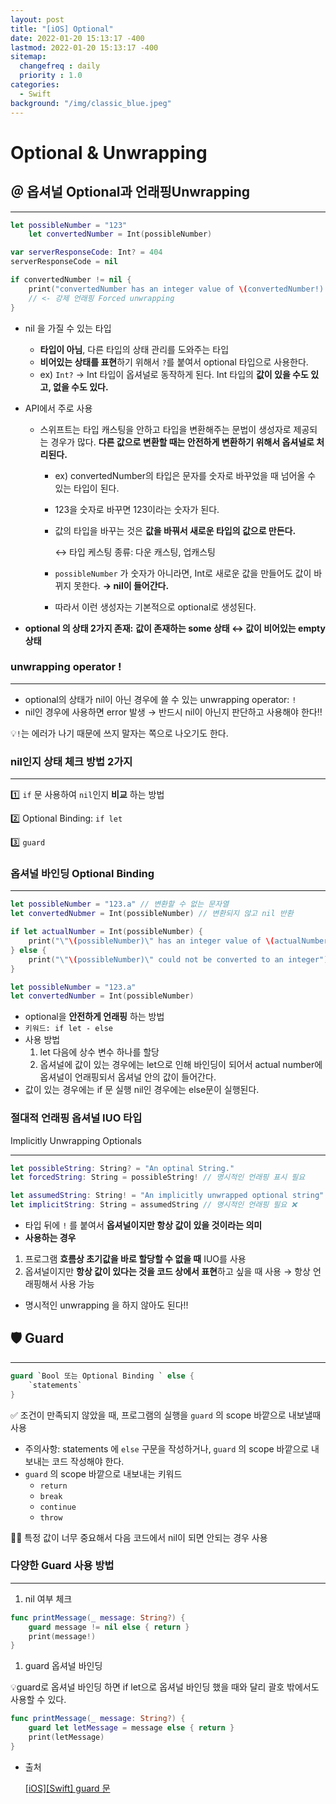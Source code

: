```yaml
---
layout: post
title: "[iOS] Optional"
date: 2022-01-20 15:13:17 -400
lastmod: 2022-01-20 15:13:17 -400
sitemap:
  changefreq : daily
  priority : 1.0
categories:
  - Swift
background: "/img/classic_blue.jpeg"
---
```


# Optional & Unwrapping

## ＠ 옵셔널 Optional과 언래핑Unwrapping

---

```swift
let possibleNumber = "123"
	let convertedNumber = Int(possibleNumber)

var serverResponseCode: Int? = 404
serverResponseCode = nil

if convertedNumber != nil {
	print("convertedNumber has an integer value of \(convertedNumber!).")
	// <- 강제 언래핑 Forced unwrapping 
}
```

- nil 을 가질 수 있는 타입
  - **타입이 아님**, 다른 타입의 상태 관리를 도와주는 타입
  - **비어있는 상태를 표현**하기 위해서 `?`를 붙여서 optional 타입으로 사용한다.
  - ex) `Int?` → Int 타입이 옵셔널로 동작하게 된다. Int 타입의 **값이 있을 수도 있고, 없을 수도 있다.**
- API에서 주로 사용
  - 스위프트는 타입 캐스팅을 안하고 타입을 변환해주는 문법이 생성자로 제공되는 경우가 많다.
    **다른 값으로 변환할 때는 안전하게 변환하기 위해서 옵셔널로 처리된다.**
    - ex) convertedNumber의 타입은 문자를 숫자로 바꾸었을 때 넘어올 수 있는 타입이 된다.
    - 123을 숫자로 바꾸면 123이라는 숫자가 된다.
    - 값의 타입을 바꾸는 것은 **값을 바꿔서 새로운 타입의 값으로 만든다.**

      ↔ 타입 케스팅 종류: 다운 캐스팅, 업캐스팅

    - `possibleNumber` 가 숫자가 아니라면, Int로 새로운 값을 만들어도 값이 바뀌지 못한다.
      **→ nil이 들어간다.**
    - 따라서 이런 생성자는 기본적으로 optional로 생성된다.

- **optional 의 상태 2가지 존재:**
  **값이 존재하는 some 상태  ↔ 값이 비어있는 empty 상태**

### unwrapping operator !

---

- optional의 상태가 nil이 아닌 경우에 쓸 수 있는 unwrapping operator: `!`
- nil인 경우에 사용하면 error 발생
  → 반드시 nil이 아닌지 판단하고 사용해야 한다‼️

💡`!`는 에러가 나기 때문에 쓰지 말자는 쪽으로 나오기도 한다.

### nil인지 상태 체크 방법 2가지

---

1️⃣ `if` 문 사용하여 `nil`인지 **비교** 하는 방법

2️⃣ Optional Binding: `if let`

3️⃣ `guard`

### 옵셔널 바인딩 Optional Binding

---

```swift
let possibleNumber = "123.a" // 변환할 수 없는 문자열 
let convertedNubmer = Int(possibleNumber) // 변환되지 않고 nil 반환

if let actualNumber = Int(possibleNumber) {
	print("\"\(possibleNumber)\" has an integer value of \(actualNumber)")	
} else {
	print("\"\(possibleNumber)\" could not be converted to an integer")
}

let possibleNumber = "123.a"
let convertedNumber = Int(possibleNumber)
```

- optional을 **안전하게 언래핑** 하는 방법
- `키워드: if let - else`
- 사용 방법
  1. let 다음에 상수 변수 하나를 할당
  2. 옵셔널에 값이 있는 경우에는 let으로 인해 바인딩이 되어서
     actual number에 옵셔널이 언래핑되서 옵셔널 안의 값이 들어간다.
- 값이 있는 경우에는 if 문 실행 nil인 경우에는 else문이 실행된다.

### 절대적 언래핑 옵셔널 IUO 타입
Implicitly Unwrapping Optionals

---

```swift
let possibleString: String? = "An optinal String."
let forcedString: String = possibleString! // 명시적인 언래핑 표시 필요

let assumedString: String! = "An implicitly unwrapped optional string"
let implicitString: String = assumedString // 명시적인 언래핑 필요 ❌
```

- 타입 뒤에 `!` 를 붙여서 **옵셔널이지만 항상 값이 있을 것이라는 의미**
- **사용하는 경우**
1. 프로그램 **흐름상 초기값을 바로 할당할 수 없을 때** IUO를 사용
2. 옵셔널이지만 **항상 값이 있다는 것을 코드 상에서 표현**하고 싶을 때 사용
   → 항상 언래핑해서 사용 가능
- 명시적인 unwrapping 을 하지 않아도 된다!!

## 🛡 Guard

---

```swift
guard `Bool 또는 Optional Binding ` else {
	`statements`
}
```

✅ 조건이 만족되지 않았을 때, 프로그램의 실행을 `guard` 의 scope 바깥으로 내보낼때 사용

- 주의사항:
  statements 에  `else` 구문을 작성하거나, `guard` 의 scope 바깥으로 내보내는 코드 작성해야 한다.
- `guard` 의 scope 바깥으로 내보내는 키워드
  - `return`
  - `break`
  - `continue`
  - `throw`

<aside>
👨‍💻 특정 값이 너무 중요해서 다음 코드에서 nil이 되면 안되는 경우 사용

</aside>

### 다양한 Guard 사용 방법

---

1. nil 여부 체크

```swift
func printMessage(_ message: String?) {
	guard message != nil else { return }
	print(message!)
}
```

1. guard 옵셔널 바인딩

💡guard로 옵셔널 바인딩 하면 if let으로 옵셔널 바인딩 했을 때와 달리 괄호 밖에서도 사용할 수 있다.

```swift
func printMessage(_ message: String?) {
	guard let letMessage = message else { return }
	print(letMessage)
}
```

- 출처

  [[iOS][Swift] guard 문](https://velog.io/@youngking0914/iOSSwift-guard-%EB%AC%B8)
